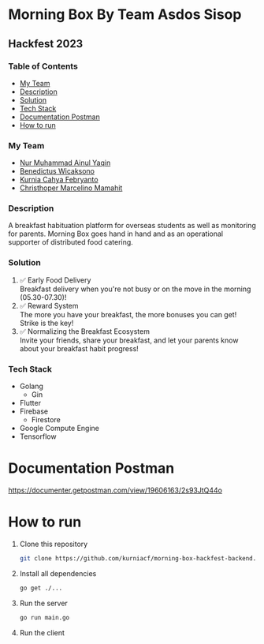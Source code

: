 # Morning Box By Team Asdos Sisop
## Hackfest 2023

### Table of Contents
- [My Team](#my-team)
- [Description](#description)
- [Solution](#solution)
- [Tech Stack](#tech-stack)
- [Documentation Postman](#documentation-postman)
- [How to run](#how-to-run)

### My Team
- [Nur Muhammad Ainul Yaqin](https://www.linkedin.com/in/nurmuhammad22/)
- [Benedictus Wicaksono](https://www.linkedin.com/in/benewicaksono/)
- [Kurnia Cahya Febryanto](https://www.linkedin.com/in/kurnia-cahya-febryanto/)
- [Christhoper Marcelino Mamahit](https://www.linkedin.com/in/christhopermarcelino/)

### Description 
A breakfast habituation platform for overseas students as well as monitoring for parents. Morning Box goes hand in hand and as an operational supporter of distributed food catering.

### Solution
1. ✅ Early Food Delivery </br>
    Breakfast delivery when you're not busy or on the move in the morning (05.30-07.30)!
2. ✅ Reward System </br>
    The more you have your breakfast, the more bonuses you can get! Strike is the key!
3. ✅ Normalizing the Breakfast Ecosystem </br>
    Invite your friends, share your breakfast, and let your parents know about your breakfast habit progress!

### Tech Stack
- Golang
    - Gin
- Flutter
- Firebase
    - Firestore
- Google Compute Engine
- Tensorflow

# Documentation Postman
https://documenter.getpostman.com/view/19606163/2s93JtQ44o

# How to run
1. Clone this repository
    ```bash
    git clone https://github.com/kurniacf/morning-box-hackfest-backend.git
    ```
2. Install all dependencies
    ```bash
    go get ./...
    ```
3. Run the server
    ```bash
    go run main.go
    ```
4. Run the client

